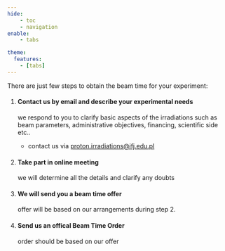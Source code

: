 ```yaml
---
hide:
    - toc
    - navigation
enable:
    - tabs

theme:
  features:
    - [tabs]
---
```


There are just few steps to obtain the beam time for your experiment:

1. #### Contact us by email and describe your experimental needs

     we respond to you to clarify basic aspects of the irradiations such as beam parameters, administrative objectives, financing, scientific side etc..
     
    - contact us via proton.irradiations@ifj.edu.pl


2. #### Take part in online meeting

    we will determine all the details and clarify any doubts

3. #### We will send you a beam time offer

    offer will be based on our arrangements during step 2. 

4. #### Send us an offical Beam Time Order

    order should be based on our offer

